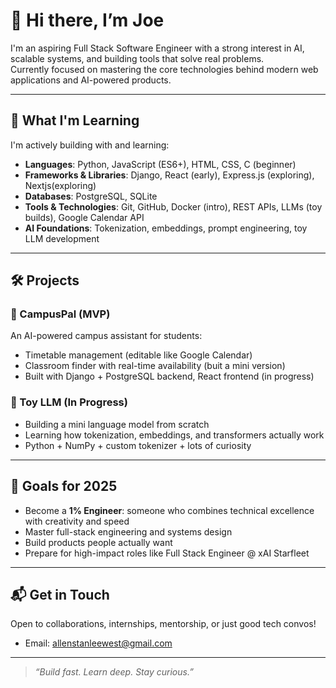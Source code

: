 # 👋 Hi there, I’m Joe

I'm an  aspiring Full Stack Software Engineer with a strong interest in AI, scalable systems, and building tools that solve real problems.  
Currently focused on mastering the core technologies behind modern web applications and AI-powered products.

---

## 🧠 What I'm Learning

I'm actively building with and learning:

- **Languages**: Python, JavaScript (ES6+), HTML, CSS, C (beginner)
- **Frameworks & Libraries**: Django, React (early), Express.js (exploring), Nextjs(exploring)
- **Databases**: PostgreSQL, SQLite
- **Tools & Technologies**: Git, GitHub, Docker (intro), REST APIs, LLMs (toy builds), Google Calendar API
- **AI Foundations**: Tokenization, embeddings, prompt engineering, toy LLM development

---

## 🛠️ Projects

### 🚀 CampusPal (MVP)
An AI-powered campus assistant for students:
- Timetable management (editable like Google Calendar)
- Classroom finder with real-time availability (buit a mini version)
- Built with Django + PostgreSQL backend, React frontend (in progress)


### 🔬 Toy LLM (In Progress)
- Building a mini language model from scratch
- Learning how tokenization, embeddings, and transformers actually work
- Python + NumPy + custom tokenizer + lots of curiosity

---

## 🌱 Goals for 2025

- Become a **1% Engineer**: someone who combines technical excellence with creativity and speed  
- Master full-stack engineering and systems design  
- Build products people actually want  
- Prepare for high-impact roles like Full Stack Engineer @ xAI Starfleet  

---

## 📬 Get in Touch

Open to collaborations, internships, mentorship, or just good tech convos!  
- Email: allenstanleewest@gmail.com

---

> *“Build fast. Learn deep. Stay curious.”*

